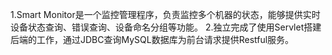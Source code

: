 1.Smart Monitor是一个监控管理程序，负责监控多个机器的状态，能够提供实时设备状态查询、错误查询、设备命名分组等功能。
2.独立完成了使用Servlet搭建后端的工作，通过JDBC查询MySQL数据库为前台请求提供Restful服务。
